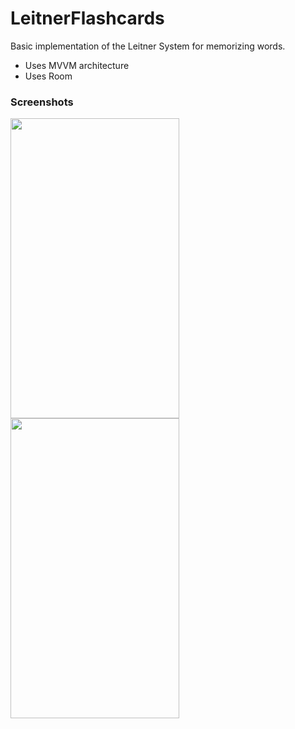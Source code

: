 # LeitnerFlashcards
Basic implementation of the Leitner System for memorizing words.
* Uses MVVM architecture
* Uses Room
### Screenshots
<img src="https://i.imgur.com/Xcu8aDD.png" width="270" height="480" /> <img src="https://i.imgur.com/6aVOzqO.png" width="270" height="480" /> 
